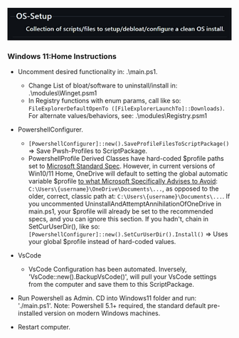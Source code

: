 ![OS-Setup:Collection of scripts/files to setup/debloat/configure a clean OS Install.](.\images\Os_Setup.jpg)

### Windows 11:Home Instructions

- Uncomment desired functionality in: .\main.ps1.
	- Change List of bloat/software to uninstall/install in: .\modules\Winget.psm1
	- In Registry functions with enum params, call like so:
	  `FileExplorerDefaultOpenTo ([FileExplorerLaunchTo]::Downloads)`.  
	  For alternate values/behaviors, see: .\modules\Registry.psm1
- PowershellConfigurer. 
	- `[PowershellConfigurer]::new().SaveProfileFilesToScriptPackage()` => Save Pwsh-Profiles to ScriptPackage.
	- PowershellProfile Derived Classes have hard-coded $profile paths set to [Microsoft Standard Spec](https://learn.microsoft.com/en-us/powershell/module/microsoft.powershell.core/about/about_profiles?view=powershell-5.1). However, in current versions of Win10/11 Home, OneDrive will default to setting the global automatic variable $profile [to what Microsoft Specifically Advises to Avoid](https://learn.microsoft.com/en-us/powershell/module/microsoft.powershell.core/about/about_profiles?view=powershell-7.4): `C:\Users\{username}\OneDrive\Documents\...`, as opposed to the older, correct, classic path at: `C:\Users\{username}\Documents\...`.
	If you uncommented UninstallAndAttemptAnnihilationOfOneDrive in main.ps1, your $profile will already be set to the recommended specs, and you can ignore this section.
	If you hadn't, chain in SetCurUserDir(), like so: `[PowershellConfigurer]::new().SetCurUserDir().Install()` => Uses your global $profile instead of hard-coded values.
	
- VsCode
	- VsCode Configuration has been automated. Inversely, 'VsCode::new().BackupVsCode()', will pull your VsCode settings from the computer and save them to this ScriptPackage. 
- Run Powershell as Admin. CD into Windows11 folder and run: './main.ps1'. Note: Powershell 5.1+ required, the standard default pre-installed version on modern Windows machines.
- Restart computer.